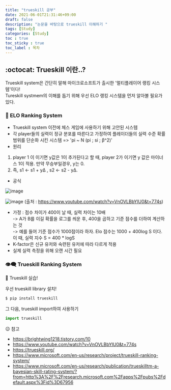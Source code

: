 ```yaml
---
title: "trueskill 공부"
date: 2021-06-01T21:31:46+09:00
draft: false
description: "논문을 바탕으로 trueskill 이해하기 "
tags: [Study]
categories: [Study]
toc : true
toc_sticky : true
toc_label : 목차
---
```




## :octocat: Trueskill 이란..?

Trueskill system은 간단히 말해 마이크로소프트가 출시한 '멀티플레이어 랭킹 시스템'이다! </br>
Tureskill systmem의 이해를 돕기 위해 우선 ELO 랭킹 시스템을 먼저 알아볼 필요가 있다.  </br>


### :eyes: ELO Ranking System

* Trueskill system 이전에 체스 게임에 사용하기 위해 고안된 시스템</br>
* 각 player들의 실력이 정규 분포를 따른다고 가정하여 플레이더들의 실력 수준 확률 범위를 단순화 시킨 시스템 => 'pi ~ N (pi ; si ; β^2)'</br>
* 원리 
 1. player 1 이 이기면 y값은 1이 추가된다고 할 때, player 2가 이기면 y 값은 마이너스 1이 적용. 만약 무승부일경우, y는 0. </br>
 2. 즉, s1 ← s1 + yΔ ,  s2 ← s2 - yΔ. 
  
* 공식 </br>

<!-- 숫자를 이용하여 이해해보자면, 다음과 같이 예시를 들 수 있다. 
음, 간단히 말하자면 A:B 가 3:2일 때, A가 B를 이길 확률을 로그를 사용한 후 400을 곱하고 기준 점수를 더하여 계산하는 것이 Elo 점수이다. 
예를 들어, 기준 점수가 1000 점 일 때, 실력지수를 구하기 위한 Elo 점수 = 1000 + 400 log S , where 실력 지수 S = 400*logS.
이렇게 하는 이유 는 차이가 10배일 때, 400 점 차이나게 만든다  (최근에 사용되는 경우는 가우시안 대신 로그 distribution 을 사용한다.) 
 ELO System에는 "점수 차이가 400이 날 때, 실력 차이는 10배가 난다"는 가정이 삽입되어 있다. -->

![image](https://user-images.githubusercontent.com/61037197/130185178-9e656539-e5bf-4b6e-8549-927f974e30a0.png)

![image](https://user-images.githubusercontent.com/61037197/130185437-abdcf55f-5b4c-4704-bd24-f75fc08537b6.png)
(출처 : https://www.youtube.com/watch?v=VnOVLBbYlU0&t=774s)
* 가정 : 점수 차이가 400이 날 때, 실력 차이는 10배</br>
  -> A가 B를 이길 확률을 로그를 씌운 후, 400을 곱하고 기준 점수를 더하여 계산하는 것 </br>
  -> 예를 들어 기준 점수가 1000점이라 하자. Elo 점수는 1000 + 400log S 이다. 이 때, 실력 지수 S = 400 * logS
* K-factor은 신규 유저와 숙련된 유저에 따라 다르게 적용
* 실제 실력 측정을 위해 오랜 시간 필요


### :eye_speech_bubble: Trueskill Ranking System















:dragon: Trueskill 실습!

우선 trueskill library 설치!
```python
$ pip install trueskill

```
그 다음, trueskill import하여 사용하기 
```python
import trueskill 
```






😉 참고 
* https://brightwing1218.tistory.com/10
* https://www.youtube.com/watch?v=VnOVLBbYlU0&t=774s
* https://trueskill.org/
* https://www.microsoft.com/en-us/research/project/trueskill-ranking-system/
* https://www.microsoft.com/en-us/research/publication/trueskilltm-a-bayesian-skill-rating-system/?from=http%3A%2F%2Fresearch.microsoft.com%2Fapps%2Fpubs%2Fdefault.aspx%3Fid%3D67956


